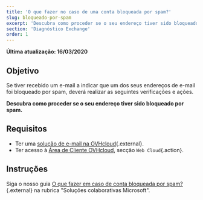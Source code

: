 ```yaml
---
title: 'O que fazer no caso de uma conta bloqueada por spam?'
slug: bloqueado-por-spam
excerpt: 'Descubra como proceder se o seu endereço tiver sido bloqueado por spam'
section: 'Diagnóstico Exchange'
order: 1
---
```


**Última atualização: 16/03/2020**

## Objetivo

Se tiver recebido um e-mail a indicar que um dos seus endereços de e-mail foi bloqueado por spam, deverá realizar as seguintes verificações e ações.

**Descubra como proceder se o seu endereço tiver sido bloqueado por spam.**

## Requisitos

- Ter uma [solução de e-mail na OVHcloud](https://www.ovhcloud.com/pt/emails/){.external}.
- Ter acesso à [Área de Cliente OVHcloud](https://www.ovh.com/auth/?action=gotomanager&from=https://www.ovh.pt/&ovhSubsidiary=pt), secção `Web Cloud`{.action}.

## Instruções

Siga o nosso guia [O que fazer em caso de conta bloqueada por spam?](https://docs.ovh.com/pt/microsoft-collaborative-solutions/bloqueado-por-spam/) {.external} na rubrica "Soluções colaborativas Microsoft".